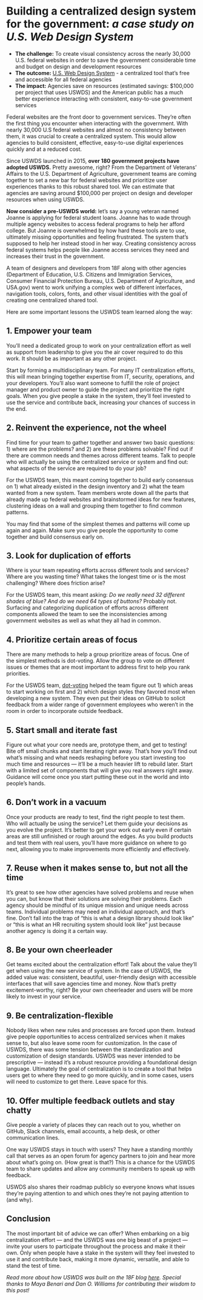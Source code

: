 # Building a centralized design system for the government: _a case study on U.S. Web Design System_

- **The challenge:** To create visual consistency across the nearly 30,000 U.S. federal websites in order to save the government considerable time and budget on design and development resources
- **The outcome:** [U.S. Web Design System](https://designsystem.digital.gov/) - a centralized tool that’s free and accessible for all federal agencies 
- **The impact:** Agencies save on resources (estimated savings: $100,000 per project that uses USWDS) and the American public has a much better experience interacting with consistent, easy-to-use government services 

Federal websites are the front door to government services. They’re often the first thing you encounter when interacting with the government. With nearly 30,000 U.S federal websites and almost no consistency between them, it was crucial to create a centralized system. This would allow agencies to build consistent, effective, easy-to-use digital experiences quickly and at a reduced cost.

Since USWDS launched in 2015, **over 180 government projects have adopted USWDS.** Pretty awesome, right? From the Department of Veterans’ Affairs to the U.S. Department of Agriculture, government teams are coming together to set a new bar for federal websites and prioritize user experiences thanks to this robust shared tool. We can estimate that agencies are saving around $100,000 per project on design and developer resources when using USWDS.

**Now consider a pre-USWDS world:** let’s say a young veteran named Joanne is applying for federal student loans. Joanne has to wade through multiple agency websites to access federal programs to help her afford college. But Joanne is overwhelmed by how hard these tools are to use, ultimately missing opportunities and feeling frustrated. The system that’s supposed to help her instead stood in her way. Creating consistency across federal systems helps people like Joanne access services they need and increases their trust in the government.

A team of designers and developers from 18F along with other agencies (Department of Education, U.S. Citizens and Immigration Services, Consumer Financial Protection Bureau, U.S. Department of Agriculture, and USA.gov) went to work unifying a complex web of different interfaces, navigation tools, colors, fonts, and other visual identities with the goal of creating one centralized shared tool.

Here are some important lessons the USWDS team learned along the way: 

## 1. Empower your team
You’ll need a dedicated group to work on your centralization effort as well as support from leadership to give you the air cover required to do this work. It should be as important as any other project. 

Start by forming a multidisciplinary team. For many IT centralization efforts, this will mean bringing together expertise from IT, security, operations, and your developers. You’ll also want someone to fulfill the role of project manager and product owner to guide the project and prioritize the right goals. When you give people a stake in the system, they’ll feel invested to use the service and contribute back, increasing your chances of success in the end. 

## 2. Reinvent the experience, not the wheel
Find time for your team to gather together and answer two basic questions: 1) where are the problems? and 2) are these problems solvable? Find out if there are common needs and themes across different teams. Talk to people who will actually be using the centralized service or system and find out: what aspects of the service are required to do your job?

For the USWDS team, this meant coming together to build early consensus on 1) what already existed in the design inventory and 2) what the team wanted from a new system. Team members wrote down all the parts that already made up federal websites and brainstormed ideas for new features, clustering ideas on a wall and grouping them together to find common patterns. 

You may find that some of the simplest themes and patterns will come up again and again. Make sure you give people the opportunity to come together and build consensus early on.   

## 3. Look for duplication of efforts
Where is your team repeating efforts across different tools and services? Where are you wasting time? What takes the longest time or is the most challenging? Where does friction arise?

For the USWDS team, this meant asking: _Do we really need 32 different shades of blue? And do we need 64 types of buttons?_ Probably not. Surfacing and categorizing duplication of efforts across different components allowed the team to see the inconsistencies among government websites as well as what they all had in common.

## 4. Prioritize certain areas of focus
There are many methods to help a group prioritize areas of focus. One of the simplest methods is dot-voting. Allow the group to vote on different issues or themes that are most important to address first to help you rank priorities. 

For the USWDS team, [dot-voting](https://methods.18f.gov/discover/feature-dot-voting/) helped the team figure out 1) which areas to start working on first and 2) which design styles they favored most when developing a new system. They even put their ideas on GitHub to solicit feedback from a wider range of government employees who weren’t in the room in order to incorporate outside feedback. 

## 5. Start small and iterate fast
Figure out what your core needs are, prototype them, and get to testing! Bite off small chunks and start iterating right away. That’s how you’ll find out what’s missing and what needs reshaping before you start investing too much time and resources — it’ll be a much heavier lift to rebuild later. Start with a limited set of components that will give you real answers right away. Guidance will come once you start putting these out in the world and into people’s hands. 

## 6. Don’t work in a vacuum
Once your products are ready to test, find the right people to test them. Who will actually be using the service? Let them guide your decisions as you evolve the project. It’s better to get your work out early even if certain areas are still unfinished or rough around the edges. As you build products and test them with real users, you’ll have more guidance on where to go next, allowing you to make improvements more efficiently and effectively.

## 7. Reuse when it makes sense to, but not all the time
It’s great to see how other agencies have solved problems and reuse when you can, but know that their solutions are solving their problems. Each agency should be mindful of its unique mission and unique needs across teams. Individual problems may need an individual approach, and that’s fine. Don’t fall into the trap of “this is what a design library should look like” or “this is what an HR recruiting system should look like” just because another agency is doing it a certain way.

## 8. Be your own cheerleader
Get teams excited about the centralization effort! Talk about the value they’ll get when using the new service of system. In the case of USWDS, the added value was: consistent, beautiful, user-friendly design with accessible interfaces that will save agencies time and money. Now that’s pretty excitement-worthy, right? Be your own cheerleader and users will be more likely to invest in your service. 

## 9. Be centralization-flexible
Nobody likes when new rules and processes are forced upon them. Instead give people opportunities to access centralized services when it makes sense to, but also leave some room for customization. 
In the case of USWDS, there was some tension between the standardization and customization of design standards. USWDS was never intended to be prescriptive — instead it’s a robust resource providing a foundational design language. 
Ultimately the goal of centralization is to create a tool that helps users get to where they need to go more quickly, and in some cases, users will need to customize to get there. Leave space for this. 

## 10. Offer multiple feedback outlets and stay chatty
Give people a variety of places they can reach out to you, whether on GitHub, Slack channels, email accounts, a help desk, or other communication lines. 

One way USWDS stays in touch with users? They have a standing monthly call that serves as an open forum for agency partners to join and hear more about what’s going on. (How great is that?) This is a chance for the USWDS team to share updates and allow any community members to speak up with feedback. 

USWDS also shares their roadmap publicly so everyone knows what issues they’re paying attention to and which ones they’re not paying attention to (and why). 

## Conclusion

The most important bit of advice we can offer? When embarking on a big centralization effort — and the USWDS was one big beast of a project — invite your users to participate throughout the process and make it their own. Only when people have a stake in the system will they feel invested to use it and contribute back, making it more dynamic, versatile, and able to stand the test of time. 

_Read more about how USWDS was built on the 18F blog [here](https://18f.gsa.gov/2017/10/03/building-a-large-scale-design-system/). Special thanks to Maya Benari and Dan O. Williams for contributing their wisdom to this post!_

